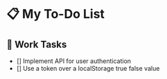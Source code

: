 # 📋 My To-Do List

## 🚀 Work Tasks
- [] Implement API for user authentication
- [] Use a token over a localStorage true false value

